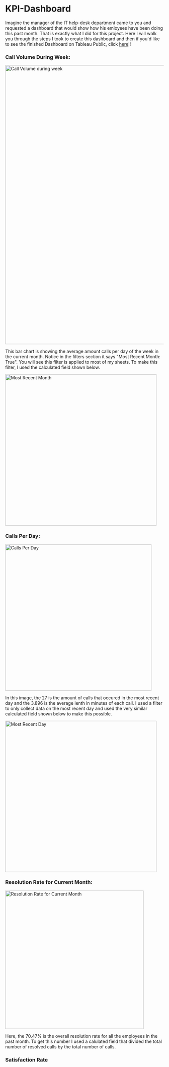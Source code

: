 # KPI-Dashboard
Imagine the manager of the IT help-desk department came to you and requested a dashboard that would show how his emloyees have been doing this past month. That is exactly what I did for this project. Here I will walk you through the steps I took to create this dashboard and then if you'd like to see the finished Dashboard on Tableau Public, click [here](https://public.tableau.com/app/profile/anthony.carpinello/viz/KPIDashboard_17250498862910/Dashboard1)!!


### Call Volume During Week:
<img width="887" alt="Call Volume during week" src="https://github.com/user-attachments/assets/3658b77a-1c75-4730-8e62-6b80f37b41f0">

This bar chart is showing the average amount calls per day of the week in the current month. Notice in the filters section it says "Most Recent Month: True". You will see this filter is applied to most of my sheets. To make this filter, I used the calculated field shown below.

<img width="481" alt="Most Recent Month" src="https://github.com/user-attachments/assets/26303102-5be6-46ff-96aa-dd77832942c5">



### Calls Per Day:
<img width="465" alt="Calls Per Day" src="https://github.com/user-attachments/assets/c7e6ee2e-4a84-400f-8c6e-9255e4d76650">

In this image, the 27 is the amount of calls that occured in the most recent day and the 3.896 is the average lenth in minutes of each call. I used a filter to only collect data on the most recent day and used the very similar calculated field shown below to make this possible.

<img width="481" alt="Most Recent Day" src="https://github.com/user-attachments/assets/8431ff61-7ae0-48b5-8ba4-6a1f3887f036">




### Resolution Rate for Current Month:
<img width="440" alt="Resolution Rate for Current Month" src="https://github.com/user-attachments/assets/68665c8e-3811-44d8-aee7-72a832946a39">

Here, the 70.47% is the overall resolution rate for all the employees in the past month. To get this number I used a calulated field that divided the total number of resolved calls by the total number of calls.



### Satisfaction Rate







